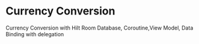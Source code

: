 # Currency Conversion

Currency Conversion with Hilt Room Database, Coroutine,View Model, Data Binding with delegation
